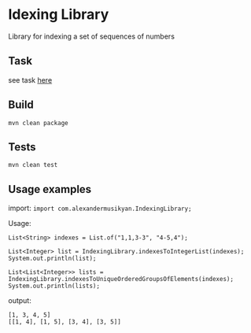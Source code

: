 # Idexing Library

Library for indexing a set of sequences of numbers

## Task
see task [here](task.pdf)

## Build
`mvn clean package`

## Tests

`mvn clean test`

## Usage examples

import:
`import com.alexandermusikyan.IndexingLibrary;`

Usage:
```
List<String> indexes = List.of("1,1,3-3", "4-5,4");

List<Integer> list = IndexingLibrary.indexesToIntegerList(indexes);
System.out.println(list);

List<List<Integer>> lists = IndexingLibrary.indexesToUniqueOrderedGroupsOfElements(indexes);
System.out.println(lists);
```

output:
```
[1, 3, 4, 5]
[[1, 4], [1, 5], [3, 4], [3, 5]]
```
